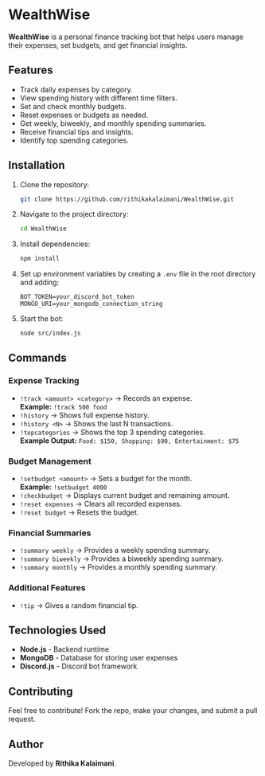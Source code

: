 # WealthWise

**WealthWise** is a personal finance tracking bot that helps users manage their expenses, set budgets, and get financial insights.

## Features
- Track daily expenses by category.
- View spending history with different time filters.
- Set and check monthly budgets.
- Reset expenses or budgets as needed.
- Get weekly, biweekly, and monthly spending summaries.
- Receive financial tips and insights.
- Identify top spending categories.

## Installation

1. Clone the repository:
   ```sh
   git clone https://github.com/rithikakalaimani/WealthWise.git
   ```
2. Navigate to the project directory:
   ```sh
   cd WealthWise
   ```
3. Install dependencies:
   ```sh
   npm install
   ```
4. Set up environment variables by creating a `.env` file in the root directory and adding:
   ```env
   BOT_TOKEN=your_discord_bot_token
   MONGO_URI=your_mongodb_connection_string
   ```
5. Start the bot:
   ```sh
   node src/index.js
   ```

## Commands

### Expense Tracking
- `!track <amount> <category>` → Records an expense.  
  **Example:** `!track 500 food`
- `!history` → Shows full expense history.
- `!history <N>` → Shows the last N transactions.
- `!topcategories` → Shows the top 3 spending categories.  
  **Example Output:** `Food: $150, Shopping: $90, Entertainment: $75`

### Budget Management
- `!setbudget <amount>` → Sets a budget for the month.  
  **Example:** `!setbudget 4000`
- `!checkbudget` → Displays current budget and remaining amount.
- `!reset expenses` → Clears all recorded expenses.
- `!reset budget` → Resets the budget.

### Financial Summaries
- `!summary weekly` → Provides a weekly spending summary.
- `!summary biweekly` → Provides a biweekly spending summary.
- `!summary monthly` → Provides a monthly spending summary.

### Additional Features
- `!tip` → Gives a random financial tip.

## Technologies Used
- **Node.js** - Backend runtime
- **MongoDB** - Database for storing user expenses
- **Discord.js** - Discord bot framework

## Contributing
Feel free to contribute! Fork the repo, make your changes, and submit a pull request.

## Author
Developed by **Rithika Kalaimani**.
